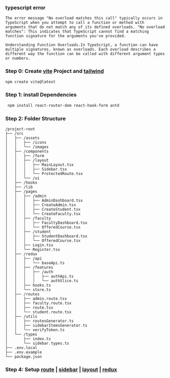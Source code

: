 ### typescript error

`The error message "No overload matches this call" typically occurs in TypeScript when you attempt to call a function or method with arguments that do not match any of its defined overloads. "No overload matches": This indicates that TypeScript cannot find a matching function signature for the arguments you've provided.`

`Understanding Function Overloads.In TypeScript, a function can have multiple signatures, known as overloads. Each overload describes a different way the function can be called with different argument types or numbers.`

### Step 0: Create [vite](https://vitejs.dev/guide/) Project and [tailwind](https://tailwindcss.com/docs/guides/vite)

```bash
npm create vite@latest
```

### Step 1: install Dependencies

```bash
 npm install react-router-dom react-hook-form antd
```

### Step 2: Folder Structure

```
/project-root
├── /src
│   ├── /assets
│   │   ├── /icons
│   │   └── /images
│   ├── /components
│   │   ├── /form
│   │   ├── /layout
│   │   │   ├── MainLayout.tsx
│   │   │   ├── Sidebar.tsx
│   │   │   └── ProtectedRoute.tsx
│   │   └── /ui
│   ├── /hooks
│   ├── /lib
│   ├── /pages
│   │   ├── /admin
│   │   │   ├── AdminDashboard.tsx
│   │   │   ├── CreateAdmin.tsx
│   │   │   ├── CreateStudent.tsx
│   │   │   └── CreateFaculty.tsx
│   │   ├── /faculty
│   │   │   ├── FacultyDashboard.tsx
│   │   │   └── OfferedCourse.tsx
│   │   ├── /student
│   │   │   ├── StudentDashboard.tsx
│   │   │   └── OfferedCourse.tsx
│   │   ├── Login.tsx
│   │   └── Register.tsx
│   ├── /redux
│   │   ├── /api
│   │   │   └── baseApi.ts
│   │   ├── /features
│   │   │   ├── /auth
│   │   │   │   ├── authApi.ts
│   │   │   │   └── authSlice.ts
│   │   ├── hooks.ts
│   │   └── store.ts
│   ├── /routes
│   │   ├── admin.route.tsx
│   │   ├── faculty.route.tsx
│   │   ├── route.tsx
│   │   └── student.route.tsx
│   ├── /utils
│   │   ├── routesGenerator.ts
│   │   ├── sidebarItemsGenerator.ts
│   │   └── verifyToken.ts
│   └── /types
│       ├── index.ts
│       └── sidebar.types.ts
├── .env.local
├── .env.example
└── package.json
```

### Step 4: Setup [route](https://github.com/SumonRahman24/ph-university/tree/main/ph-university-client/src/routes) | [sidebar]() | [layout]() | [redux ]()
